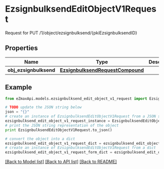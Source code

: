 # EzsignbulksendEditObjectV1Request

Request for PUT /1/object/ezsignbulksend/{pkiEzsignbulksendID}

## Properties
Name | Type | Description | Notes
------------ | ------------- | ------------- | -------------
**obj_ezsignbulksend** | [**EzsignbulksendRequestCompound**](EzsignbulksendRequestCompound.md) |  | 

## Example

```python
from eZmaxApi.models.ezsignbulksend_edit_object_v1_request import EzsignbulksendEditObjectV1Request

# TODO update the JSON string below
json = "{}"
# create an instance of EzsignbulksendEditObjectV1Request from a JSON string
ezsignbulksend_edit_object_v1_request_instance = EzsignbulksendEditObjectV1Request.from_json(json)
# print the JSON string representation of the object
print EzsignbulksendEditObjectV1Request.to_json()

# convert the object into a dict
ezsignbulksend_edit_object_v1_request_dict = ezsignbulksend_edit_object_v1_request_instance.to_dict()
# create an instance of EzsignbulksendEditObjectV1Request from a dict
ezsignbulksend_edit_object_v1_request_form_dict = ezsignbulksend_edit_object_v1_request.from_dict(ezsignbulksend_edit_object_v1_request_dict)
```
[[Back to Model list]](../README.md#documentation-for-models) [[Back to API list]](../README.md#documentation-for-api-endpoints) [[Back to README]](../README.md)


